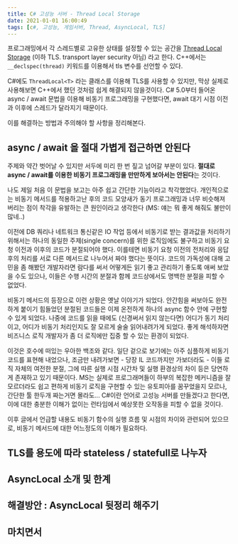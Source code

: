 ```yaml
---
title: C# 고성능 서버 - Thread Local Storage
date: 2021-01-01 16:00:49
tags: [c#, 고성능, 게임서버, Thread, AsyncLocal, TLS]
---
```


프로그래밍에서 각 스레드별로 고유한 상태를 설정할 수 있는 공간을 [Thread Local Storage](https://en.wikipedia.org/wiki/Thread-local_storage) (이하 TLS. transport layer security 아님) 라고 한다. C++에서는 `__declspec(thread)` 키워드를 이용해서 tls 변수를 선언할 수 있다. 

C#에도 `ThreadLocal<T>` 라는 클래스를 이용해 TLS를 사용할 수 있지만, 막상 실제로 사용해보면 C++에서 했던 것처럼 쉽게 해결되지 않을것이다. C# 5.0부터 들어온 async / await 문법을 이용해 비동기 프로그래밍을 구현했다면, await 대기 시점 이전과 이후에 스레드가 달라지기 때문이다. 

이를 해결하는 방법과 주의해야 할 사항을 정리해본다. 

<!--more-->

## async / await 을 절대 가볍게 접근하면 안된다

주제와 약간 벗어날 수 있지만 서두에 미리 한 번 짚고 넘어갈 부분이 있다. **절대로 async / await를 이용한 비동기 프로그래밍을 만만하게 보아서는 안된다**는 것이다.

나도 제일 처음 이 문법을 보고는 아주 쉽고 간단한 기능이라고 착각했었다. 개인적으로는 비동기 메서드를 적용하고난 후의 코드 모양새가 동기 프로그래밍과 너무 비슷해져 버리는 점이 착각을 유발하는 큰 원인이라고 생각한다 (MS: 얘는 뭐 좋게 해줘도 불만이 많네..) 

이전에 DB 쿼리나 네트워크 통신같은 IO 작업 등에서 비동기로 받는 결과값을 처리하기 위해서는 하나의 동일한 주제(single concern)를 위한 로직임에도 불구하고 비동기 요청 이전과 이후의 코드가 분절되어야 했다. 이를테면 비동기 요청 이전의 전처리와 응답 후의 처리를 서로 다른 메서드로 나누어서 짜야 했다는 뜻이다. 코드의 가독성에 대해 고민을 좀 해봤던 개발자라면 람다를 써서 어떻게든 읽기 좋고 관리하기 좋도록 애써 보았을 수도 있으나, 이들은 수행 시간의 분절과 함께 코드상에서도 명백한 분절을 피할 수 없었다. 

비동기 메서드의 등장으로 이런 상황은 옛날 이야기가 되었다. 안간힘을 써보아도 완전하게 붙이기 힘들었던 분절된 코드들은 이제 온전하게 하나의 async 함수 안에 구현할 수 있게 되었다. 나중에 코드를 읽을 때에도 (신경써서 읽지 않는다면) 어디가 동기 처리이고, 어디가 비동기 처리인지도 잘 모르게 술술 읽어내려가게 되었다. 좋게 해석하자면 비즈니스 로직 개발자가 좀 더 로직에만 집중 할 수 있는 환경이 되었다.

이것은 호수에 떠있는 우아한 백조와 같다. 일단 겉으로 보기에는 아주 심플하게 비동기 코드를 표현해 내었으나, 조금만 내려가보면 - 당장 IL 코드까지만 가보더라도 - 이들 로직 자체의 여전한 분절, 그에 따른 실행 시점 시간차 및 실행 환경상의 차이 등은 당연하게 존재하고 있기 때문이다. MS는 실제로 프로그래머들이 하부의 복잡한 메커니즘을 잘 모르더라도 쉽고 편하게 비동기 로직을 구현할 수 있는 유토피아를 꿈꾸었을지 모르나, 간단한 툴 한두개 짜는거면 몰라도... C#이란 언어로 고성능 서버를 만들겠다고 한다면, 이에 대한 충분한 이해가 없이는 런타임에서 예상못한 오작동을 피할 수 없을 것이다.

이후 글에서 언급할 내용도 비동기 함수의 실행 흐름 및 시점의 차이와 관련되어 있으므로, 비동기 메서드에 대한 어느정도의 이해가 필요하다.



## TLS를 용도에 따라 stateless / statefull로 나누자



## AsyncLocal 소개 및 한계



## 해결방안 : AsyncLocal 뒷정리 해주기



## 마치면서